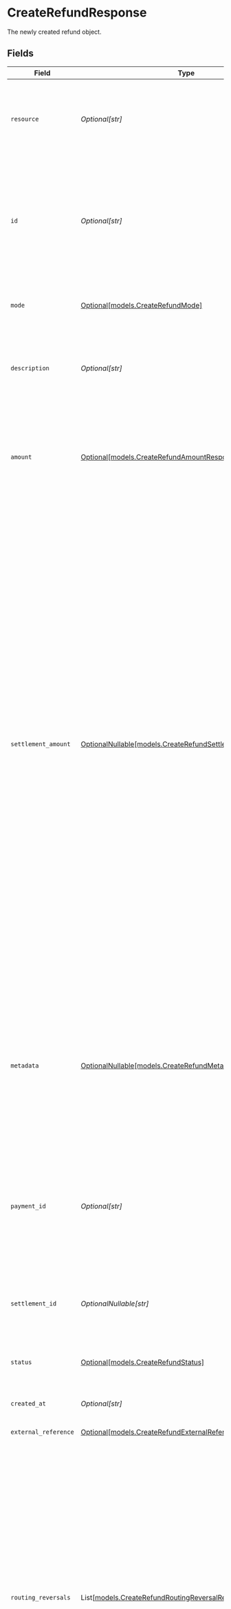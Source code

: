 # CreateRefundResponse

The newly created refund object.


## Fields

| Field                                                                                                                                                                                                                                                                                                                                                                                                                                                                                                                                                                                                                                                             | Type                                                                                                                                                                                                                                                                                                                                                                                                                                                                                                                                                                                                                                                              | Required                                                                                                                                                                                                                                                                                                                                                                                                                                                                                                                                                                                                                                                          | Description                                                                                                                                                                                                                                                                                                                                                                                                                                                                                                                                                                                                                                                       | Example                                                                                                                                                                                                                                                                                                                                                                                                                                                                                                                                                                                                                                                           |
| ----------------------------------------------------------------------------------------------------------------------------------------------------------------------------------------------------------------------------------------------------------------------------------------------------------------------------------------------------------------------------------------------------------------------------------------------------------------------------------------------------------------------------------------------------------------------------------------------------------------------------------------------------------------- | ----------------------------------------------------------------------------------------------------------------------------------------------------------------------------------------------------------------------------------------------------------------------------------------------------------------------------------------------------------------------------------------------------------------------------------------------------------------------------------------------------------------------------------------------------------------------------------------------------------------------------------------------------------------- | ----------------------------------------------------------------------------------------------------------------------------------------------------------------------------------------------------------------------------------------------------------------------------------------------------------------------------------------------------------------------------------------------------------------------------------------------------------------------------------------------------------------------------------------------------------------------------------------------------------------------------------------------------------------- | ----------------------------------------------------------------------------------------------------------------------------------------------------------------------------------------------------------------------------------------------------------------------------------------------------------------------------------------------------------------------------------------------------------------------------------------------------------------------------------------------------------------------------------------------------------------------------------------------------------------------------------------------------------------- | ----------------------------------------------------------------------------------------------------------------------------------------------------------------------------------------------------------------------------------------------------------------------------------------------------------------------------------------------------------------------------------------------------------------------------------------------------------------------------------------------------------------------------------------------------------------------------------------------------------------------------------------------------------------- |
| `resource`                                                                                                                                                                                                                                                                                                                                                                                                                                                                                                                                                                                                                                                        | *Optional[str]*                                                                                                                                                                                                                                                                                                                                                                                                                                                                                                                                                                                                                                                   | :heavy_minus_sign:                                                                                                                                                                                                                                                                                                                                                                                                                                                                                                                                                                                                                                                | Indicates the response contains a refund object. Will always contain the string `refund` for this endpoint.                                                                                                                                                                                                                                                                                                                                                                                                                                                                                                                                                       | refund                                                                                                                                                                                                                                                                                                                                                                                                                                                                                                                                                                                                                                                            |
| `id`                                                                                                                                                                                                                                                                                                                                                                                                                                                                                                                                                                                                                                                              | *Optional[str]*                                                                                                                                                                                                                                                                                                                                                                                                                                                                                                                                                                                                                                                   | :heavy_minus_sign:                                                                                                                                                                                                                                                                                                                                                                                                                                                                                                                                                                                                                                                | The identifier uniquely referring to this refund. Mollie assigns this identifier at refund creation time. Mollie<br/>will always refer to the refund by this ID. Example: `re_4qqhO89gsT`.                                                                                                                                                                                                                                                                                                                                                                                                                                                                        | re_5B8cwPMGnU                                                                                                                                                                                                                                                                                                                                                                                                                                                                                                                                                                                                                                                     |
| `mode`                                                                                                                                                                                                                                                                                                                                                                                                                                                                                                                                                                                                                                                            | [Optional[models.CreateRefundMode]](../models/createrefundmode.md)                                                                                                                                                                                                                                                                                                                                                                                                                                                                                                                                                                                                | :heavy_minus_sign:                                                                                                                                                                                                                                                                                                                                                                                                                                                                                                                                                                                                                                                | Whether this entity was created in live mode or in test mode.                                                                                                                                                                                                                                                                                                                                                                                                                                                                                                                                                                                                     | live                                                                                                                                                                                                                                                                                                                                                                                                                                                                                                                                                                                                                                                              |
| `description`                                                                                                                                                                                                                                                                                                                                                                                                                                                                                                                                                                                                                                                     | *Optional[str]*                                                                                                                                                                                                                                                                                                                                                                                                                                                                                                                                                                                                                                                   | :heavy_minus_sign:                                                                                                                                                                                                                                                                                                                                                                                                                                                                                                                                                                                                                                                | The description of the refund that may be shown to your customer, depending on the payment method used.                                                                                                                                                                                                                                                                                                                                                                                                                                                                                                                                                           | Refunding a Chess Board                                                                                                                                                                                                                                                                                                                                                                                                                                                                                                                                                                                                                                           |
| `amount`                                                                                                                                                                                                                                                                                                                                                                                                                                                                                                                                                                                                                                                          | [Optional[models.CreateRefundAmountResponse]](../models/createrefundamountresponse.md)                                                                                                                                                                                                                                                                                                                                                                                                                                                                                                                                                                            | :heavy_minus_sign:                                                                                                                                                                                                                                                                                                                                                                                                                                                                                                                                                                                                                                                | The amount refunded to your customer with this refund. The amount is allowed to be lower than the original payment<br/>amount.                                                                                                                                                                                                                                                                                                                                                                                                                                                                                                                                    |                                                                                                                                                                                                                                                                                                                                                                                                                                                                                                                                                                                                                                                                   |
| `settlement_amount`                                                                                                                                                                                                                                                                                                                                                                                                                                                                                                                                                                                                                                               | [OptionalNullable[models.CreateRefundSettlementAmount]](../models/createrefundsettlementamount.md)                                                                                                                                                                                                                                                                                                                                                                                                                                                                                                                                                                | :heavy_minus_sign:                                                                                                                                                                                                                                                                                                                                                                                                                                                                                                                                                                                                                                                | This optional field will contain the approximate amount that will be deducted from your account balance, converted<br/>to the currency your account is settled in.<br/><br/>The amount is a **negative** amount.<br/><br/>If the refund is not directly processed by Mollie, for example for PayPal refunds, the settlement amount will be<br/>zero.<br/><br/>Since the field contains an estimated amount during refund processing, it may change over time. For example, while<br/>the refund is queued the settlement amount is likely not yet available.<br/><br/>To retrieve accurate settlement amounts we recommend using the<br/>[List balance transactions endpoint](list-balance-transactions) instead. |                                                                                                                                                                                                                                                                                                                                                                                                                                                                                                                                                                                                                                                                   |
| `metadata`                                                                                                                                                                                                                                                                                                                                                                                                                                                                                                                                                                                                                                                        | [OptionalNullable[models.CreateRefundMetadataResponseUnion]](../models/createrefundmetadataresponseunion.md)                                                                                                                                                                                                                                                                                                                                                                                                                                                                                                                                                      | :heavy_minus_sign:                                                                                                                                                                                                                                                                                                                                                                                                                                                                                                                                                                                                                                                | Provide any data you like, for example a string or a JSON object. We will save the data alongside the entity. Whenever<br/>you fetch the entity with our API, we will also include the metadata. You can use up to approximately 1kB.                                                                                                                                                                                                                                                                                                                                                                                                                             |                                                                                                                                                                                                                                                                                                                                                                                                                                                                                                                                                                                                                                                                   |
| `payment_id`                                                                                                                                                                                                                                                                                                                                                                                                                                                                                                                                                                                                                                                      | *Optional[str]*                                                                                                                                                                                                                                                                                                                                                                                                                                                                                                                                                                                                                                                   | :heavy_minus_sign:                                                                                                                                                                                                                                                                                                                                                                                                                                                                                                                                                                                                                                                | The unique identifier of the payment this refund was created for.<br/>The full payment object can be retrieved via the payment URL in the `_links` object.                                                                                                                                                                                                                                                                                                                                                                                                                                                                                                        | tr_5B8cwPMGnU                                                                                                                                                                                                                                                                                                                                                                                                                                                                                                                                                                                                                                                     |
| `settlement_id`                                                                                                                                                                                                                                                                                                                                                                                                                                                                                                                                                                                                                                                   | *OptionalNullable[str]*                                                                                                                                                                                                                                                                                                                                                                                                                                                                                                                                                                                                                                           | :heavy_minus_sign:                                                                                                                                                                                                                                                                                                                                                                                                                                                                                                                                                                                                                                                | The identifier referring to the settlement this refund was settled with. This field is omitted if the refund is not settled (yet).                                                                                                                                                                                                                                                                                                                                                                                                                                                                                                                                | stl_5B8cwPMGnU                                                                                                                                                                                                                                                                                                                                                                                                                                                                                                                                                                                                                                                    |
| `status`                                                                                                                                                                                                                                                                                                                                                                                                                                                                                                                                                                                                                                                          | [Optional[models.CreateRefundStatus]](../models/createrefundstatus.md)                                                                                                                                                                                                                                                                                                                                                                                                                                                                                                                                                                                            | :heavy_minus_sign:                                                                                                                                                                                                                                                                                                                                                                                                                                                                                                                                                                                                                                                | Refunds may take some time to get confirmed.                                                                                                                                                                                                                                                                                                                                                                                                                                                                                                                                                                                                                      | queued                                                                                                                                                                                                                                                                                                                                                                                                                                                                                                                                                                                                                                                            |
| `created_at`                                                                                                                                                                                                                                                                                                                                                                                                                                                                                                                                                                                                                                                      | *Optional[str]*                                                                                                                                                                                                                                                                                                                                                                                                                                                                                                                                                                                                                                                   | :heavy_minus_sign:                                                                                                                                                                                                                                                                                                                                                                                                                                                                                                                                                                                                                                                | The entity's date and time of creation, in [ISO 8601](https://en.wikipedia.org/wiki/ISO_8601) format.                                                                                                                                                                                                                                                                                                                                                                                                                                                                                                                                                             | 2024-03-20T09:13:37.0Z                                                                                                                                                                                                                                                                                                                                                                                                                                                                                                                                                                                                                                            |
| `external_reference`                                                                                                                                                                                                                                                                                                                                                                                                                                                                                                                                                                                                                                              | [Optional[models.CreateRefundExternalReferenceResponse]](../models/createrefundexternalreferenceresponse.md)                                                                                                                                                                                                                                                                                                                                                                                                                                                                                                                                                      | :heavy_minus_sign:                                                                                                                                                                                                                                                                                                                                                                                                                                                                                                                                                                                                                                                | N/A                                                                                                                                                                                                                                                                                                                                                                                                                                                                                                                                                                                                                                                               |                                                                                                                                                                                                                                                                                                                                                                                                                                                                                                                                                                                                                                                                   |
| `routing_reversals`                                                                                                                                                                                                                                                                                                                                                                                                                                                                                                                                                                                                                                               | List[[models.CreateRefundRoutingReversalResponse](../models/createrefundroutingreversalresponse.md)]                                                                                                                                                                                                                                                                                                                                                                                                                                                                                                                                                              | :heavy_minus_sign:                                                                                                                                                                                                                                                                                                                                                                                                                                                                                                                                                                                                                                                | *This feature is only available to marketplace operators.*<br/><br/>When creating refunds for *routed* payments, by default the full amount is deducted from your balance.<br/><br/>If you want to pull back funds from the connected merchant(s), you can use this parameter to specify what amount<br/>needs to be reversed from which merchant(s).<br/><br/>If you simply want to fully reverse the routed funds, you can also use the `reverseRouting` parameter instead.                                                                                                                                                                                     |                                                                                                                                                                                                                                                                                                                                                                                                                                                                                                                                                                                                                                                                   |
| `links`                                                                                                                                                                                                                                                                                                                                                                                                                                                                                                                                                                                                                                                           | [Optional[models.CreateRefundLinks]](../models/createrefundlinks.md)                                                                                                                                                                                                                                                                                                                                                                                                                                                                                                                                                                                              | :heavy_minus_sign:                                                                                                                                                                                                                                                                                                                                                                                                                                                                                                                                                                                                                                                | An object with several relevant URLs. Every URL object will contain an `href` and a `type` field.                                                                                                                                                                                                                                                                                                                                                                                                                                                                                                                                                                 |                                                                                                                                                                                                                                                                                                                                                                                                                                                                                                                                                                                                                                                                   |